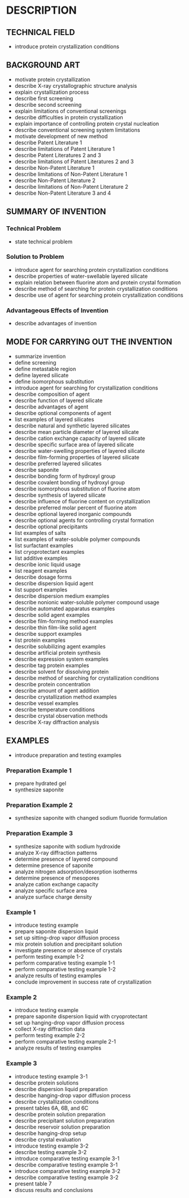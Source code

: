 # DESCRIPTION

## TECHNICAL FIELD

- introduce protein crystallization conditions

## BACKGROUND ART

- motivate protein crystallization
- describe X-ray crystallographic structure analysis
- explain crystallization process
- describe first screening
- describe second screening
- explain limitations of conventional screenings
- describe difficulties in protein crystallization
- explain importance of controlling protein crystal nucleation
- describe conventional screening system limitations
- motivate development of new method
- describe Patent Literature 1
- describe limitations of Patent Literature 1
- describe Patent Literatures 2 and 3
- describe limitations of Patent Literatures 2 and 3
- describe Non-Patent Literature 1
- describe limitations of Non-Patent Literature 1
- describe Non-Patent Literature 2
- describe limitations of Non-Patent Literature 2
- describe Non-Patent Literature 3 and 4

## SUMMARY OF INVENTION

### Technical Problem

- state technical problem

### Solution to Problem

- introduce agent for searching protein crystallization conditions
- describe properties of water-swellable layered silicate
- explain relation between fluorine atom and protein crystal formation
- describe method of searching for protein crystallization conditions
- describe use of agent for searching protein crystallization conditions

### Advantageous Effects of Invention

- describe advantages of invention

## MODE FOR CARRYING OUT THE INVENTION

- summarize invention
- define screening
- define metastable region
- define layered silicate
- define isomorphous substitution
- introduce agent for searching for crystallization conditions
- describe composition of agent
- describe function of layered silicate
- describe advantages of agent
- describe optional components of agent
- list examples of layered silicates
- describe natural and synthetic layered silicates
- describe mean particle diameter of layered silicate
- describe cation exchange capacity of layered silicate
- describe specific surface area of layered silicate
- describe water-swelling properties of layered silicate
- describe film-forming properties of layered silicate
- describe preferred layered silicates
- describe saponite
- describe bonding form of hydroxyl group
- describe covalent bonding of hydroxyl group
- describe isomorphous substitution of fluorine atom
- describe synthesis of layered silicate
- describe influence of fluorine content on crystallization
- describe preferred molar percent of fluorine atom
- describe optional layered inorganic compounds
- describe optional agents for controlling crystal formation
- describe optional precipitants
- list examples of salts
- list examples of water-soluble polymer compounds
- list surfactant examples
- list cryoprotectant examples
- list additive examples
- describe ionic liquid usage
- list reagent examples
- describe dosage forms
- describe dispersion liquid agent
- list support examples
- describe dispersion medium examples
- describe nonionic water-soluble polymer compound usage
- describe automated apparatus examples
- describe solid agent examples
- describe film-forming method examples
- describe thin film-like solid agent
- describe support examples
- list protein examples
- describe solubilizing agent examples
- describe artificial protein synthesis
- describe expression system examples
- describe tag protein examples
- describe solvent for dissolving protein
- describe method of searching for crystallization conditions
- describe protein concentration
- describe amount of agent addition
- describe crystallization method examples
- describe vessel examples
- describe temperature conditions
- describe crystal observation methods
- describe X-ray diffraction analysis

## EXAMPLES

- introduce preparation and testing examples

### Preparation Example 1

- prepare hydrated gel
- synthesize saponite

### Preparation Example 2

- synthesize saponite with changed sodium fluoride formulation

### Preparation Example 3

- synthesize saponite with sodium hydroxide
- analyze X-ray diffraction patterns
- determine presence of layered compound
- determine presence of saponite
- analyze nitrogen adsorption/desorption isotherms
- determine presence of mesopores
- analyze cation exchange capacity
- analyze specific surface area
- analyze surface charge density

### Example 1

- introduce testing example
- prepare saponite dispersion liquid
- set up sitting-drop vapor diffusion process
- mix protein solution and precipitant solution
- investigate presence or absence of crystals
- perform testing example 1-2
- perform comparative testing example 1-1
- perform comparative testing example 1-2
- analyze results of testing examples
- conclude improvement in success rate of crystallization

### Example 2

- introduce testing example
- prepare saponite dispersion liquid with cryoprotectant
- set up hanging-drop vapor diffusion process
- collect X-ray diffraction data
- perform testing example 2-2
- perform comparative testing example 2-1
- analyze results of testing examples

### Example 3

- introduce testing example 3-1
- describe protein solutions
- describe dispersion liquid preparation
- describe hanging-drop vapor diffusion process
- describe crystallization conditions
- present tables 6A, 6B, and 6C
- describe protein solution preparation
- describe precipitant solution preparation
- describe reservoir solution preparation
- describe hanging-drop setup
- describe crystal evaluation
- introduce testing example 3-2
- describe testing example 3-2
- introduce comparative testing example 3-1
- describe comparative testing example 3-1
- introduce comparative testing example 3-2
- describe comparative testing example 3-2
- present table 7
- discuss results and conclusions

